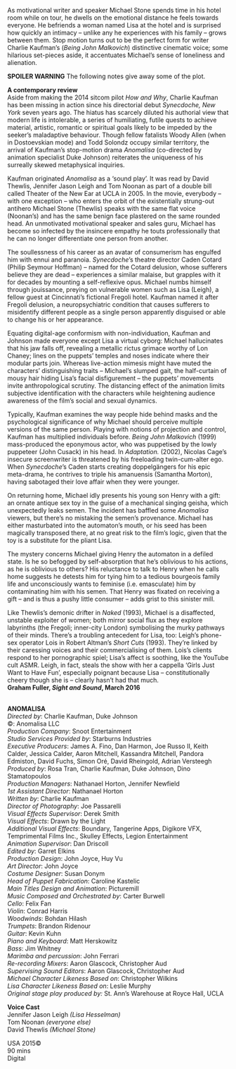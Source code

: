 
As motivational writer and speaker Michael Stone spends time in his hotel room while on tour, he dwells on the emotional distance he feels towards everyone. He befriends a woman named Lisa at the hotel and is surprised how quickly an intimacy – unlike any he experiences with his family – grows between them. Stop motion turns out to be the perfect form for writer Charlie Kaufman’s (_Being John Malkovich_) distinctive cinematic voice; some hilarious set-pieces aside, it accentuates Michael’s sense of loneliness and alienation.

**SPOILER WARNING** The following notes give away some of the plot.

**A contemporary review**  
Aside from making the 2014 sitcom pilot _How and Why_, Charlie Kaufman has been missing in action since his directorial debut _Synecdoche, New York_ seven years ago. The hiatus has scarcely diluted his authorial view that modern life is intolerable, a series of humiliating, futile quests to achieve material, artistic, romantic or spiritual goals likely to be impeded by the seeker’s maladaptive behaviour. Though fellow fatalists Woody Allen (when in Dostoevskian mode) and Todd Solondz occupy similar territory, the arrival of Kaufman’s stop-motion drama _Anomalisa_ (co-directed by animation specialist Duke Johnson) reiterates the uniqueness of his surreally skewed metaphysical inquiries.

Kaufman originated _Anomalisa_ as a ‘sound play’. It was read by David Thewlis, Jennifer Jason Leigh and Tom Noonan as part of a double bill called Theater of the New Ear at UCLA in 2005. In the movie, everybody – with one exception – who enters the orbit of the existentially strung-out antihero Michael Stone (Thewlis) speaks with the same flat voice (Noonan’s) and has the same benign face plastered on the same rounded head. An unmotivated motivational speaker and sales guru, Michael has become so infected by the insincere empathy he touts professionally that he can no longer differentiate one person from another.

The soullessness of his career as an avatar of consumerism has engulfed him with ennui and paranoia. _Synecdoche_’s theatre director Caden Cotard (Philip Seymour Hoffman) – named for the Cotard delusion, whose sufferers believe they are dead – experiences a similar malaise, but grapples with it for decades by mounting a self-reflexive opus. Michael numbs himself through jouissance, preying on vulnerable women such as Lisa (Leigh), a fellow guest at Cincinnati’s fictional Fregoli hotel. Kaufman named it after Fregoli delusion, a neuropsychiatric condition that causes sufferers to misidentify different people as a single person apparently disguised or able to change his or her appearance.

Equating digital-age conformism with non-individuation, Kaufman and Johnson made everyone except Lisa a virtual cyborg: Michael hallucinates that his jaw falls off, revealing a metallic rictus grimace worthy of Lon Chaney; lines on the puppets’ temples and noses indicate where their modular parts join. Whereas live-action mimesis might have muted the characters’ distinguishing traits – Michael’s slumped gait, the half-curtain of mousy hair hiding Lisa’s facial disfigurement – the puppets’ movements invite anthropological scrutiny. The distancing effect of the animation limits subjective identification with the characters while heightening audience awareness of the film’s social and sexual dynamics.

Typically, Kaufman examines the way people hide behind masks and the psychological significance of why Michael should perceive multiple versions of the same person. Playing with notions of projection and control, Kaufman has multiplied individuals before. _Being John Malkovich_ (1999) mass-produced the eponymous actor, who was puppetised by the lowly puppeteer (John Cusack) in his head. In _Adaptation._ (2002), Nicolas Cage’s insecure screenwriter is threatened by his freeloading twin-cum-alter ego. When _Synecdoche_’s Caden starts creating doppelgängers for his epic meta-drama, he contrives to triple his amanuensis (Samantha Morton), having sabotaged their love affair when they were younger.

On returning home, Michael idly presents his young son Henry with a gift: an ornate antique sex toy in the guise of a mechanical singing geisha, which unexpectedly leaks semen. The incident has baffled some _Anomalisa_ viewers, but there’s no mistaking the semen’s provenance. Michael has either masturbated into the automaton’s mouth, or his seed has been magically transposed there, at no great risk to the film’s logic, given that the toy is a substitute for the pliant Lisa.

The mystery concerns Michael giving Henry the automaton in a defiled state. Is he so befogged by self-absorption that he’s oblivious to his actions, as he is oblivious to others? His reluctance to talk to Henry when he calls home suggests he detests him for tying him to a tedious bourgeois family life and unconsciously wants to feminise (i.e. emasculate) him by contaminating him with his semen. That Henry was fixated on receiving a gift – and is thus a pushy little consumer – adds grist to this sinister mill.

Like Thewlis’s demonic drifter in _Naked_ (1993), Michael is a disaffected, unstable exploiter of women; both mirror social flux as they explore labyrinths (the Fregoli; inner-city London) symbolising the murky pathways of their minds. There’s a troubling antecedent for Lisa, too: Leigh’s phone-sex operator Lois in Robert Altman’s _Short Cuts_ (1993). They’re linked by their caressing voices and their commercialising of them. Lois’s clients respond to her pornographic spiel; Lisa’s affect is soothing, like the YouTube cult ASMR. Leigh, in fact, steals the show with her a cappella ‘Girls Just Want to Have Fun’, especially poignant because Lisa – constitutionally cheery though she is – clearly hasn’t had that much.  
**Graham Fuller, _Sight and Sound_, March 2016**
<br><br>

**ANOMALISA**  
_Directed by_: Charlie Kaufman, Duke Johnson  
©: Anomalisa LLC  
_Production Company_: Snoot Entertainment  
_Studio Services Provided by_: Starburns Industries  
_Executive Producers_: James A. Fino, Dan Harmon, Joe Russo II, Keith Calder, Jessica Calder, Aaron Mitchell, Kassandra Mitchell, Pandora Edmiston, David Fuchs, Simon Oré, David Rheingold,  Adrian Versteegh  
_Produced by_: Rosa Tran, Charlie Kaufman,  Duke Johnson, Dino Stamatopoulos  
_Production Managers_: Nathanael Horton,  Jennifer Newfield  
_1st Assistant Director_: Nathanael Horton  
_Written by_: Charlie Kaufman  
_Director of Photography_: Joe Passarelli  
_Visual Effects Supervisor_: Derek Smith  
_Visual Effects_: Drawn by the Light  
_Additional Visual Effects_: Boundary, Tangerine Apps, Digikore VFX, Temprimental Films Inc., Skulley Effects, Legion Entertainment  
_Animation Supervisor_: Dan Driscoll  
_Edited by_: Garret Elkins  
_Production Design_: John Joyce, Huy Vu  
_Art Director_: John Joyce  
_Costume Designer_: Susan Donym  
_Head of Puppet Fabrication_: Caroline Kastelic  
_Main Titles Design and Animation_: Picturemill  
_Music Composed and Orchestrated by_:  Carter Burwell  
_Cello_: Felix Fan  
_Violin_: Conrad Harris  
_Woodwinds_: Bohdan Hilash  
_Trumpets_: Brandon Ridenour  
_Guitar_: Kevin Kuhn  
_Piano and Keyboard_: Matt Herskowitz  
_Bass_: Jim Whitney  
_Marimba and percussion_: John Ferrari  
_Re-recording Mixers_: Aaron Glascock,  Christopher Aud  
_Supervising Sound Editors_: Aaron Glascock, Christopher Aud  
_Michael Character Likeness Based on_:  Christopher Wilkins  
_Lisa Character Likeness Based on_: Leslie Murphy  
_Original stage play produced by:_ St. Ann’s Warehouse at Royce Hall, UCLA

**Voice Cast**  
Jennifer Jason Leigh _(Lisa Hesselman)_  
Tom Noonan _(everyone else)_  
David Thewlis _(Michael Stone)_

USA 2015©  
90 mins  
Digital
<br><br>
<!--stackedit_data:
eyJoaXN0b3J5IjpbMTY2NDk3Mzk3M119
-->